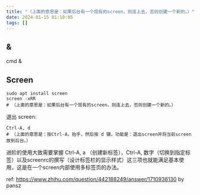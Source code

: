 ```yaml
---
title: "（上面的意思是：如果后台有一个现有的screen，则连上去，否则创建一个新的。）"
date: 2024-01-15 01:10:05
tags: []
---
```

## &

cmd &

## Screen

```
sudo apt install screen
screen -xRR
# （上面的意思是：如果后台有一个现有的screen，则连上去，否则创建一个新的。）
```

退出 screen: 

```
Ctrl-A, d
# （上面的意思是：按Ctrl-A，抬手，然后按 d 键。功能是：退出screen并将当前screen放到后台。）
```

进阶的使用大致需要掌握 Ctrl-A, a （创建新标签），Ctrl-A, 数字（切换到指定标签）以及screenrc的撰写（设计标签栏的显示样式）这三项也就能满足基本使用，这是在一个screen内部使用多标签页的办法。

ref: https://www.zhihu.com/question/442188249/answer/1710936130 by pansz

